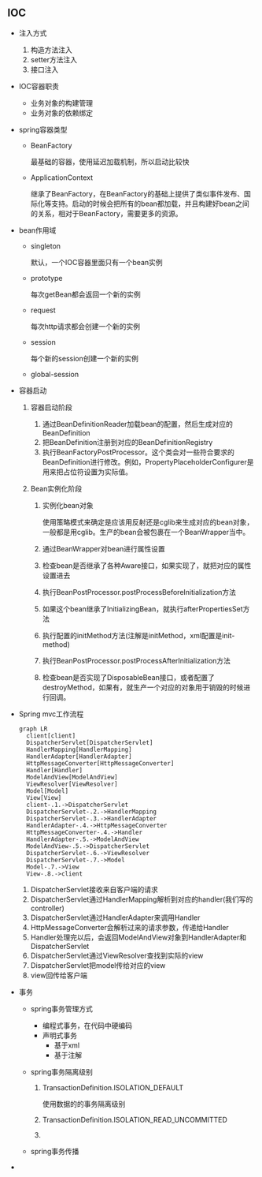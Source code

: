 ## IOC

+ 注入方式

  1. 构造方法注入
  2. setter方法注入
  3. 接口注入

+ IOC容器职责

  + 业务对象的构建管理
  + 业务对象的依赖绑定

+ spring容器类型

  + BeanFactory

    最基础的容器，使用延迟加载机制，所以启动比较快

  + ApplicationContext

    继承了BeanFactory，在BeanFactory的基础上提供了类似事件发布、国际化等支持。启动的时候会把所有的bean都加载，并且构建好bean之间的关系，相对于BeanFactory，需要更多的资源。

+ bean作用域

  + singleton

    默认，一个IOC容器里面只有一个bean实例

  + prototype

    每次getBean都会返回一个新的实例

  + request

    每次http请求都会创建一个新的实例

  + session

    每个新的session创建一个新的实例

  + global-session

+ 容器启动

  1. 容器启动阶段

     1. 通过BeanDefinitionReader加载bean的配置，然后生成对应的BeanDefinition
     2. 把BeanDefinition注册到对应的BeanDefinitionRegistry
     3. 执行BeanFactoryPostProcessor。这个类会对一些符合要求的BeanDefinition进行修改。例如，PropertyPlaceholderConfigurer是用来把占位符设置为实际值。

  2. Bean实例化阶段

     1. 实例化bean对象

        使用策略模式来确定是应该用反射还是cglib来生成对应的bean对象，一般都是用cglib。生产的bean会被包裹在一个BeanWrapper当中。

     2. 通过BeanWrapper对bean进行属性设置

     3. 检查bean是否继承了各种Aware接口，如果实现了，就把对应的属性设置进去

     4. 执行BeanPostProcessor.postProcessBeforeInitialization方法

     5. 如果这个bean继承了InitializingBean，就执行afterPropertiesSet方法

     6. 执行配置的initMethod方法(注解是initMethod，xml配置是init-method)

     7. 执行BeanPostProcessor.postProcessAfterInitialization方法

     8. 检查bean是否实现了DisposableBean接口，或者配置了destroyMethod，如果有，就生产一个对应的对象用于销毁的时候进行回调。

+ Spring mvc工作流程

  ```mermaid
  graph LR
  	client[client]
  	DispatcherServlet[DispatcherServlet]
  	HandlerMapping[HandlerMapping]
  	HandlerAdapter[HandlerAdapter]
  	HttpMessageConverter[HttpMessageConverter]
  	Handler[Handler]
  	ModelAndView[ModelAndView]
  	ViewResolver[ViewResolver]
  	Model[Model]
  	View[View]
  	client-.1.->DispatcherServlet
  	DispatcherServlet-.2.->HandlerMapping
  	DispatcherServlet-.3.->HandlerAdapter
  	HandlerAdapter-.4.->HttpMessageConverter
  	HttpMessageConverter-.4.->Handler
  	HandlerAdapter-.5.->ModelAndView
  	ModelAndView-.5.->DispatcherServlet
  	DispatcherServlet-.6.->ViewResolver
  	DispatcherServlet-.7.->Model
  	Model-.7.->View
  	View-.8.->client
  ```

  1. DispatcherServlet接收来自客户端的请求
  2. DispatcherServlet通过HandlerMapping解析到对应的handler(我们写的controller)
  3. DispatcherServlet通过HandlerAdapter来调用Handler
  4. HttpMessageConverter会解析过来的请求参数，传递给Handler
  5. Handler处理完以后，会返回ModelAndView对象到HandlerAdapter和DispatcherServlet
  6. DispatcherServlet通过ViewResolver查找到实际的view
  7. DispatcherServlet把model传给对应的view
  8. view回传给客户端

+ 事务

  + spring事务管理方式

    + 编程式事务，在代码中硬编码
    + 声明式事务
      + 基于xml
      + 基于注解

  + spring事务隔离级别

    1. TransactionDefinition.ISOLATION_DEFAULT

       使用数据的的事务隔离级别

    2. TransactionDefinition.ISOLATION_READ_UNCOMMITTED

    3. 

  + spring事务传播

+ 